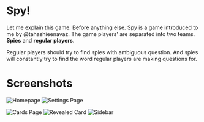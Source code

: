 # Spy!

Let me explain this game. Before anything else.
Spy is a game introduced to me by @tahashieenavaz.
The game players' are separated into two teams.
**Spies** and **regular players**.

Regular players should try to find spies with ambiguous question. And spies will constantly try to find the word regular players are making questions for.

# Screenshots

![Homepage](https://raw.githubusercontent.com/tahashieenavaz/spy/main/screenshots/homepage.jpeg)
![Settings Page](https://raw.githubusercontent.com/tahashieenavaz/spy/main/screenshots/settings-page.jpeg)

![Cards Page](https://raw.githubusercontent.com/tahashieenavaz/spy/main/screenshots/cards.jpeg)
![Revealed Card](https://raw.githubusercontent.com/tahashieenavaz/spy/main/screenshots/revealed-card.jpeg)
![Sidebar](https://raw.githubusercontent.com/tahashieenavaz/spy/main/screenshots/sidebar.jpeg)
